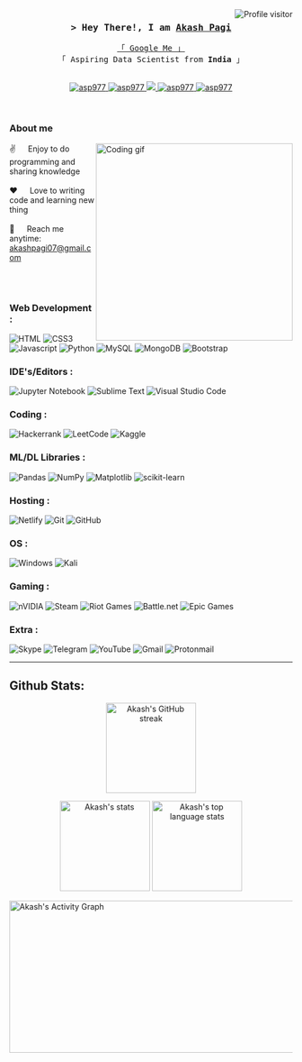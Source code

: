 <!--
<h2 align="center">
  Welcome to Al Siam World!
  <img src="https://media.giphy.com/media/hvRJCLFzcasrR4ia7z/giphy.gif" width="28">
</h2>



<p align="center">
  <a href="https://github.com/alsiam"><img src="https://readme-typing-svg.herokuapp.com/?lines=Self%20Taught%20Programmer;Front%20End%20Developer;1.5%2B%20years%20of%20coding%20experience;Always%20learning%20new%20things&center=true&width=380&height=45"></a>
</p>

-->

<a href="https://komarev.com/ghpvc/?username=asp977">
  <img align="right" src="https://komarev.com/ghpvc/?username=asp977&label=Visitors&color=0e75b6&style=flat" alt="Profile visitor" />
</a>


<!-- Intro  -->
<h3 align="center">
        <samp>&gt; Hey There!, I am
                <b><a target="_blank" href="#">Akash Pagi</a></b>
        </samp>
</h3>


<p align="center"> 
  <samp>
    <a href="#">「 Google Me 」</a>
    <br>
    「 Aspiring Data Scientist from <b>India</b> 」
    <br>
    <br>
  </samp>
</p>

<p align="center">
 <a href="#" target="blank">
  <img src="https://img.shields.io/badge/Website-DC143C?style=for-the-badge&logo=medium&logoColor=white" alt="asp977" />
 </a>
 <a href="https://linkedin.com/in/akashpagi" target="_blank">
  <img src="https://img.shields.io/badge/LinkedIn-0077B5?style=for-the-badge&logo=linkedin&logoColor=white" alt="asp977"/>
 </a>

 </a>
 <a href="https://twitter.com/asp_977" target="_blank">
  <img src="https://img.shields.io/badge/Twitter-1DA1F2?style=for-the-badge&logo=twitter&logoColor=white" />
 </a>
 <a href="https://instagram.com/akashpagi07" target="_blank">
  <img src="https://img.shields.io/badge/Instagram-fe4164?style=for-the-badge&logo=instagram&logoColor=white" alt="asp977" />
 </a> 
 <a href="https://facebook.com/akashpagi07" target="_blank">
  <img src="https://img.shields.io/badge/Facebook-20BEFF?&style=for-the-badge&logo=facebook&logoColor=white" alt="asp977"  />
  </a> 
</p>
<br />

<!-- About Section -->
 ### About me
 
<p>
 <img align="right" width="350" src="/assets/programming.gif" alt="Coding gif" />
  
 ✌️ &emsp; Enjoy to do programming and sharing knowledge <br/><br/>
 ❤️ &emsp; Love to writing code and learning new thing <br/><br/>
 📧 &emsp; Reach me anytime: akashpagi07@gmail.com<br/><br/>


</p>

<br/>


### Web Development :
![HTML](https://img.shields.io/badge/HTML5-E34F26?style=for-the-badge&logo=html5&logoColor=white)
![CSS3](https://img.shields.io/badge/CSS3-1572B6?style=for-the-badge&logo=css3&logoColor=white)
![Javascript](https://img.shields.io/badge/Javascript-F0DB4F?style=for-the-badge&labelColor=black&logo=javascript&logoColor=F0DB4F)
![Python](https://img.shields.io/badge/python-3670A0?style=for-the-badge&logo=python&logoColor=ffdd54)
![MySQL](https://img.shields.io/badge/mysql-%2300f.svg?style=for-the-badge&logo=mysql&logoColor=white)
![MongoDB](https://img.shields.io/badge/MongoDB-4EA94B?style=for-the-badge&logo=mongodb&logoColor=white)
![Bootstrap](https://img.shields.io/badge/Bootstrap-563D7C?style=for-the-badge&logo=bootstrap&logoColor=white)
### IDE's/Editors :
![Jupyter Notebook](https://img.shields.io/badge/jupyter-%23FA0F00.svg?style=for-the-badge&logo=jupyter&logoColor=white)
![Sublime Text](https://img.shields.io/badge/sublime_text-%23575757.svg?style=for-the-badge&logo=sublime-text&logoColor=important)
![Visual Studio Code](https://img.shields.io/badge/Visual%20Studio%20Code-0078d7.svg?style=for-the-badge&logo=visual-studio-code&logoColor=white)
### Coding :
![Hackerrank](https://img.shields.io/badge/-Hackerrank-2EC866?style=for-the-badge&logo=HackerRank&logoColor=white)
![LeetCode](https://img.shields.io/badge/LeetCode-000000?style=for-the-badge&logo=LeetCode&logoColor=#d16c06)
![Kaggle](https://img.shields.io/badge/Kaggle-035a7d?style=for-the-badge&logo=kaggle&logoColor=white)
### ML/DL Libraries :
![Pandas](https://img.shields.io/badge/pandas-%23150458.svg?style=for-the-badge&logo=pandas&logoColor=white)
![NumPy](https://img.shields.io/badge/numpy-%23013243.svg?style=for-the-badge&logo=numpy&logoColor=white)
![Matplotlib](https://img.shields.io/badge/Matplotlib-%23ffffff.svg?style=for-the-badge&logo=Matplotlib&logoColor=black)
![scikit-learn](https://img.shields.io/badge/scikit--learn-%23F7931E.svg?style=for-the-badge&logo=scikit-learn&logoColor=white)
### Hosting :
![Netlify](https://img.shields.io/badge/netlify-%23000000.svg?style=for-the-badge&logo=netlify&logoColor=#00C7B7)
![Git](https://img.shields.io/badge/Git-F05032?style=for-the-badge&logo=git&logoColor=white)
![GitHub](https://img.shields.io/badge/github-%23121011.svg?style=for-the-badge&logo=github&logoColor=white)
### OS :
![Windows](https://img.shields.io/badge/Windows-0078D6?style=for-the-badge&logo=windows&logoColor=white)
![Kali](https://img.shields.io/badge/Kali-268BEE?style=for-the-badge&logo=kalilinux&logoColor=white)

### Gaming :
![nVIDIA](https://img.shields.io/badge/nVIDIA-%2376B900.svg?style=for-the-badge&logo=nVIDIA&logoColor=white)
![Steam](https://img.shields.io/badge/steam-%23000000.svg?style=for-the-badge&logo=steam&logoColor=white)
![Riot Games](https://img.shields.io/badge/riotgames-D32936.svg?style=for-the-badge&logo=riotgames&logoColor=white)
![Battle.net](https://img.shields.io/badge/battle.net-%2300AEFF.svg?style=for-the-badge&logo=battle.net&logoColor=white)
![Epic Games](https://img.shields.io/badge/epicgames-%23313131.svg?style=for-the-badge&logo=epicgames&logoColor=white)

### Extra :
![Skype](https://img.shields.io/badge/Skype-%2300AFF0.svg?style=for-the-badge&logo=Skype&logoColor=white)
![Telegram](https://img.shields.io/badge/Telegram-2CA5E0?style=for-the-badge&logo=telegram&logoColor=white)
![YouTube](https://img.shields.io/badge/YouTube-%23FF0000.svg?style=for-the-badge&logo=YouTube&logoColor=white)
![Gmail](https://img.shields.io/badge/Gmail-D14836?style=for-the-badge&logo=gmail&logoColor=white)
![Protonmail](https://img.shields.io/badge/ProtonMail-8B89CC?style=for-the-badge&logo=protonmail&logoColor=white)

<hr/>
<!--
<a> 
    <a href="https://github.com/asp977"><img alt="Akash's Github Stats" src="https://denvercoder1-github-readme-stats.vercel.app/api?username=asp977&show_icons=true&count_private=true&theme=react&border_color=7F3FBF&bg_color=0D1117&title_color=F85D7F&icon_color=F8D866" height="192px" width="49.5%"/></a>
  <a href="https://github.com/asp977"><img alt="Akash's Top Languages" src="https://denvercoder1-github-readme-stats.vercel.app/api/top-langs/?username=asp977&langs_count=8&layout=compact&theme=react&border_color=7F3FBF&bg_color=0D1117&title_color=F85D7F&icon_color=F8D866" height="192px" width="49.5%"/></a>
  <br/>
</a>
-->

## Github Stats:
<p align="center">
  <a href="https://github.com/asp977">
    <img height = "160" src="https://github-readme-streak-stats.herokuapp.com/?user=asp977&theme=radical&border=7F3FBF&background=0D1117" alt="Akash's GitHub streak"/>
  </a>
</p>
<p align="center">
    <img height="160" src="https://github-readme-stats.vercel.app/api?username=asp977&count_private=true&include_all_commits=true&theme=tokyonight" alt="Akash's stats" />
    <img height="160" src="https://github-readme-stats.vercel.app/api/top-langs/?username=asp977&layout=compact&theme=tokyonight" alt="Akash's top language stats" />
</p>


<a href="https://github.com/asp977"><img  height="270" width="1050" alt="Akash's Activity Graph" src="https://github-readme-activity-graph.cyclic.app/graph?username=asp977&bg_color=0D1117&color=FFFFFF&line=7F3FBF&point=FFFFFF&border_color=7F3FBF" /></a>

